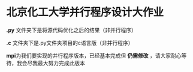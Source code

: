 # 北京化工大学并行程序设计大作业

**.py** 文件夹下是将源代码优化之后的结果（非并行程序）

**.c** 文件夹下是.py文件夹项目的c语言版（非并行程序）

**mpi**为我们要实现的并行程序版本，已经基本完成但 **仍需修改** ，请大家耐心等待，我会尽我最大努力完成此版本
